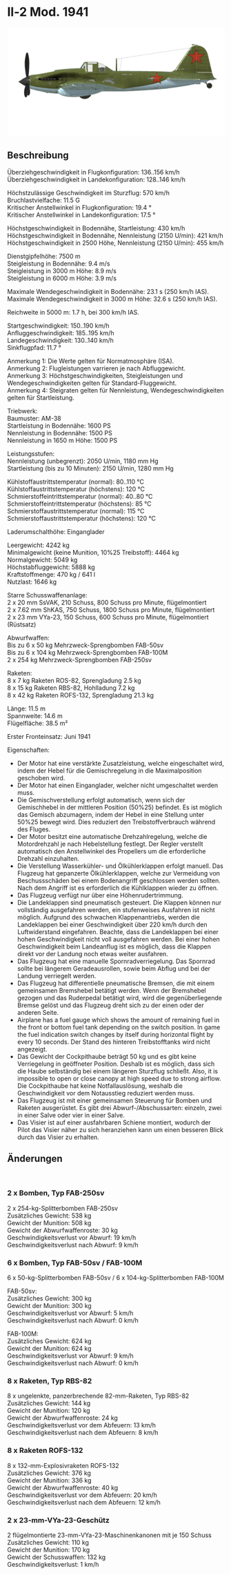 # Il-2 Mod. 1941  
  
![il2m41](../images/il2m41.png)  
  
## Beschreibung  
  
Überziehgeschwindigkeit in Flugkonfiguration: 136..156 km/h  
Überziehgeschwindigkeit in Landekonfiguration: 128..146 km/h  
  
Höchstzulässige Geschwindigkeit im Sturzflug: 570 km/h  
Bruchlastvielfache: 11.5 G  
Kritischer Anstellwinkel in Flugkonfiguration: 19.4 °  
Kritischer Anstellwinkel in Landekonfiguration: 17.5 °  
  
Höchstgeschwindigkeit in Bodennähe, Startleistung: 430 km/h  
Höchstgeschwindigkeit in Bodennähe, Nennleistung (2150 U/min): 421 km/h  
Höchstgeschwindigkeit in 2500 Höhe, Nennleistung (2150 U/min): 455 km/h  
  
Dienstgipfelhöhe: 7500 m  
Steigleistung in Bodennähe: 9.4 m/s  
Steigleistung in 3000 m Höhe: 8.9 m/s  
Steigleistung in 6000 m Höhe: 3.9 m/s  
  
Maximale Wendegeschwindigkeit in Bodennähe: 23.1 s (250 km/h IAS).  
Maximale Wendegeschwindigkeit in 3000 m Höhe: 32.6 s (250 km/h IAS).  
  
Reichweite in 5000 m: 1.7 h, bei 300 km/h IAS.  
  
Startgeschwindigkeit: 150..190 km/h  
Anfluggeschwindigkeit: 185..195 km/h  
Landegeschwindigkeit: 130..140 km/h  
Sinkflugpfad: 11.7 °  
  
Anmerkung 1: Die Werte gelten für Normatmosphäre (ISA).  
Anmerkung 2: Flugleistungen varrieren je nach Abfluggewicht.  
Anmerkung 3: Höchstgeschwindigkeiten, Steigleistungen und Wendegeschwindigkeiten gelten für Standard-Fluggewicht.  
Anmerkung 4: Steigraten gelten für Nennleistung, Wendegeschwindigkeiten gelten für Startleistung.  
  
Triebwerk:  
Baumuster: AM-38  
Startleistung in Bodennähe: 1600 PS  
Nennleistung in Bodennähe: 1500 PS  
Nennleistung in 1650 m Höhe: 1500 PS  
  
Leistungsstufen:  
Nennleistung (unbegrenzt): 2050 U/min, 1180 mm Hg  
Startleistung (bis zu 10 Minuten): 2150 U/min, 1280 mm Hg  
  
Kühlstoffaustrittstemperatur (normal): 80..110 °C  
Kühlstoffaustrittstemperatur (höchstens): 120 °C  
Schmierstoffeintrittstemperatur (normal): 40..80 °C  
Schmierstoffeintrittstemperatur (höchstens): 85 °C  
Schmierstoffaustrittstemperatur (normal): 115 °C  
Schmierstoffaustrittstemperatur (höchstens): 120 °C  
  
Laderumschalthöhe: Einganglader  
  
Leergewicht: 4242 kg  
Minimalgewicht (keine Munition, 10%25 Treibstoff): 4464 kg  
Normalgewicht: 5049 kg  
Höchstabfluggewicht: 5888 kg  
Kraftstoffmenge: 470 kg / 641 l  
Nutzlast: 1646 kg  
  
Starre Schusswaffenanlage:  
2 x 20 mm SsVAK, 210 Schuss, 800 Schuss pro Minute, flügelmontiert  
2 x 7.62 mm ShKAS, 750 Schuss, 1800 Schuss pro Minute, flügelmontiert  
2 x 23 mm VYa-23, 150 Schuss, 600 Schuss pro Minute, flügelmontiert (Rüstsatz)  
  
Abwurfwaffen:  
Bis zu 6 x 50 kg Mehrzweck-Sprengbomben FAB-50sv  
Bis zu 6 x 104 kg Mehrzweck-Sprengbomben FAB-100M  
2 x 254 kg Mehrzweck-Sprengbomben FAB-250sv  
  
Raketen:  
8 x 7 kg Raketen ROS-82, Sprengladung 2.5 kg  
8 x 15 kg Raketen RBS-82, Hohlladung 7.2 kg  
8 x 42 kg Raketen ROFS-132, Sprengladung 21.3 kg  
  
Länge: 11.5 m  
Spannweite: 14.6 m  
Flügelfläche: 38.5 m²  
  
Erster Fronteinsatz: Juni 1941  
  
Eigenschaften:  
- Der Motor hat eine verstärkte Zusatzleistung, welche eingeschaltet wird, indem der Hebel für die Gemischregelung in die Maximalposition geschoben wird.  
- Der Motor hat einen Einganglader, welcher nicht umgeschaltet werden muss.  
- Die Gemischverstellung erfolgt automatisch, wenn sich der Gemischhebel in der mittleren Position (50%25) befindet. Es ist möglich das Gemisch abzumagern, indem der Hebel in eine Stellung unter 50%25 bewegt wird. Dies reduziert den Treibstoffverbrauch während des Fluges.  
- Der Motor besitzt eine automatische Drehzahlregelung, welche die Motordrehzahl je nach Hebelstellung festlegt. Der Regler verstellt automatisch den Anstellwinkel des Propellers um die erforderliche Drehzahl einzuhalten.  
- Die Verstellung Wasserkühler- und Ölkühlerklappen erfolgt manuell. Das Flugzeug hat gepanzerte Ölkühlerklappen, welche zur Vermeidung von Beschussschäden bei einem Bodenangriff geschlossen werden sollten. Nach dem Angriff ist es erforderlich die Kühlklappen wieder zu öffnen.  
- Das Flugzeug verfügt nur über eine Höhenrudertrimmung.  
- Die Landeklappen sind pneumatisch gesteuert. Die Klappen können nur vollständig ausgefahren werden, ein stufenweises Ausfahren ist nicht möglich. Aufgrund des schwachen Klappenantriebs, werden die Landeklappen bei einer Geschwindigkeit über 220 km/h durch den Luftwiderstand eingefahren. Beachte, dass die Landeklappen bei einer hohen Geschwindigkeit nicht voll ausgefahren werden. Bei einer hohen Geschwindigkeit beim Landeanflug ist es möglich, dass die Klappen direkt vor der Landung noch etwas weiter ausfahren.  
- Das Flugzeug hat eine manuelle Spornradverriegelung. Das Spornrad sollte bei längerem Geradeausrollen, sowie beim Abflug und bei der Landung verriegelt werden.  
- Das Flugzeug hat differentielle pneumatische Bremsen, die mit einem gemeinsamen Bremshebel betätigt werden. Wenn der Bremshebel gezogen und das Ruderpedal betätigt wird, wird die gegenüberliegende Bremse gelöst und das Flugzeug dreht sich zu der einen oder der anderen Seite.  
- Airplane has a fuel gauge which shows the amount of remaining fuel in the front or bottom fuel tank depending on the switch position. In game the fuel indication switch changes by itself during horizontal flight by every 10 seconds. Der Stand des hinteren Treibstofftanks wird nicht angezeigt.   
- Das Gewicht der Cockpithaube beträgt 50 kg und es gibt keine Verriegelung in geöffneter Position. Deshalb ist es möglich, dass sich die Haube selbständig bei einem längeren Sturzflug schließt. Also, it is impossible to open or close canopy at high speed due to strong airflow. Die Cockpithaube hat keine Notfallauslösung, weshalb die Geschwindigkeit vor dem Notausstieg reduziert werden muss.  
- Das Flugzeug ist mit einer gemeinsamen Steuerung für Bomben und Raketen ausgerüstet. Es gibt drei Abwurf-/Abschussarten: einzeln, zwei in einer Salve oder vier in einer Salve.  
- Das Visier ist auf einer ausfahrbaren Schiene montiert, wodurch der Pilot das Visier näher zu sich heranziehen kann um einen besseren Blick durch das Visier zu erhalten.  
  
## Änderungen  
  ﻿
  
  
### 2 x Bomben, Typ FAB-250sv  
  
2 x 254-kg-Splitterbomben FAB-250sv  
Zusätzliches Gewicht: 538 kg  
Gewicht der Munition: 508 kg  
Gewicht der Abwurfwaffenroste: 30 kg  
Geschwindigkeitsverlust vor Abwurf: 19 km/h  
Geschwindigkeitsverlust nach Abwurf: 9 km/h  ﻿
  
  
### 6 x Bomben, Typ FAB-50sv / FAB-100M  
  
6 x 50-kg-Splitterbomben FAB-50sv / 6 x 104-kg-Splitterbomben FAB-100M  
  
FAB-50sv:  
Zusätzliches Gewicht: 300 kg  
Gewicht der Munition: 300 kg  
Geschwindigkeitsverlust vor Abwurf: 5 km/h  
Geschwindigkeitsverlust nach Abwurf: 0 km/h  
  
FAB-100M:  
Zusätzliches Gewicht: 624 kg  
Gewicht der Munition: 624 kg  
Geschwindigkeitsverlust vor Abwurf: 9 km/h  
Geschwindigkeitsverlust nach Abwurf: 0 km/h  ﻿
  
  
### 8 x Raketen, Typ RBS-82  
  
8 x ungelenkte, panzerbrechende 82-mm-Raketen, Typ RBS-82  
Zusätzliches Gewicht: 144 kg  
Gewicht der Munition: 120 kg  
Gewicht der Abwurfwaffenroste: 24 kg  
Geschwindigkeitsverlust vor dem Abfeuern: 13 km/h  
Geschwindigkeitsverlust nach dem Abfeuern: 8 km/h  ﻿
  
  
### 8 x Raketen ROFS-132  
  
8 x 132-mm-Explosivraketen ROFS-132  
Zusätzliches Gewicht: 376 kg  
Gewicht der Munition: 336 kg  
Gewicht der Abwurfwaffenroste: 40 kg  
Geschwindigkeitsverlust vor dem Abfeuern: 20 km/h  
Geschwindigkeitsverlust nach dem Abfeuern: 12 km/h  ﻿
  
  
### 2 x 23-mm-VYa-23-Geschütz  
  
2 flügelmontierte 23-mm-VYa-23-Maschinenkanonen mit je 150 Schuss  
Zusätzliches Gewicht: 110 kg  
Gewicht der Munition: 170 kg  
Gewicht der Schusswaffen: 132 kg  
Geschwindigkeitsverlust: 1 km/h  